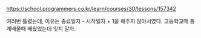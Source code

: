 https://school.programmers.co.kr/learn/courses/30/lessons/157342

여러번 틀렸는데, 이유는 종료일자 - 시작일자 + 1을 해주지 않아서였다.
고등학교때 통계배울때 배웠었는데 잊지 말자.